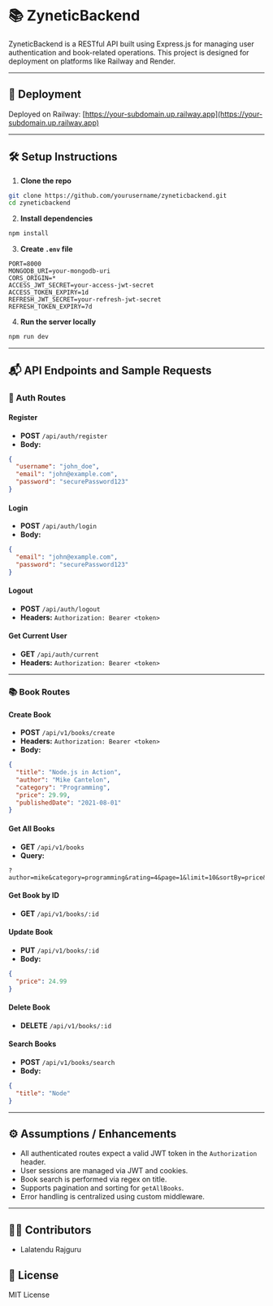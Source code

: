 # 📚 ZyneticBackend

ZyneticBackend is a RESTful API built using Express.js for managing user authentication and book-related operations. This project is designed for deployment on platforms like Railway and Render.

---

## 🚀 Deployment
Deployed on Railway: [https://your-subdomain.up.railway.app](https://your-subdomain.up.railway.app)

---

## 🛠️ Setup Instructions

1. **Clone the repo**
```bash
git clone https://github.com/yourusername/zyneticbackend.git
cd zyneticbackend
```

2. **Install dependencies**
```bash
npm install
```

3. **Create `.env` file**
```env
PORT=8000
MONGODB_URI=your-mongodb-uri
CORS_ORIGIN=*
ACCESS_JWT_SECRET=your-access-jwt-secret
ACCESS_TOKEN_EXPIRY=1d
REFRESH_JWT_SECRET=your-refresh-jwt-secret
REFRESH_TOKEN_EXPIRY=7d
```

4. **Run the server locally**
```bash
npm run dev
```

---

## 📬 API Endpoints and Sample Requests

### 🔐 Auth Routes

#### Register
- **POST** `/api/auth/register`
- **Body:**
```json
{
  "username": "john_doe",
  "email": "john@example.com",
  "password": "securePassword123"
}
```

#### Login
- **POST** `/api/auth/login`
- **Body:**
```json
{
  "email": "john@example.com",
  "password": "securePassword123"
}
```

#### Logout
- **POST** `/api/auth/logout`
- **Headers:** `Authorization: Bearer <token>`

#### Get Current User
- **GET** `/api/auth/current`
- **Headers:** `Authorization: Bearer <token>`

---

### 📚 Book Routes

#### Create Book
- **POST** `/api/v1/books/create`
- **Headers:** `Authorization: Bearer <token>`
- **Body:**
```json
{
  "title": "Node.js in Action",
  "author": "Mike Cantelon",
  "category": "Programming",
  "price": 29.99,
  "publishedDate": "2021-08-01"
}
```

#### Get All Books
- **GET** `/api/v1/books`
- **Query:**
```
?author=mike&category=programming&rating=4&page=1&limit=10&sortBy=price&sortOrder=asc
```

#### Get Book by ID
- **GET** `/api/v1/books/:id`

#### Update Book
- **PUT** `/api/v1/books/:id`
- **Body:**
```json
{
  "price": 24.99
}
```

#### Delete Book
- **DELETE** `/api/v1/books/:id`

#### Search Books
- **POST** `/api/v1/books/search`
- **Body:**
```json
{
  "title": "Node"
}
```

---

## ⚙️ Assumptions / Enhancements

- All authenticated routes expect a valid JWT token in the `Authorization` header.
- User sessions are managed via JWT and cookies.
- Book search is performed via regex on title.
- Supports pagination and sorting for `getAllBooks`.
- Error handling is centralized using custom middleware.

---

## 🧑‍💻 Contributors
- Lalatendu Rajguru

## 📜 License
MIT License
